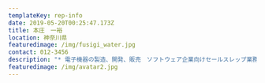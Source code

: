 ```yaml
---
templateKey: rep-info
date: 2019-05-20T00:25:47.173Z
title: 本庄　一裕
location: 神奈川県
featuredimage: /img/fusigi_water.jpg
contact: 012-3456
description: "* 電子機器の製造、開発、販売　ソフトウェア企業向けセールスレップ業務 \r\n* 海外の関連製品取扱い企業のコンサルティング \r\n* 国内企業の販路拡大支援、商品開発支援"
featuredimage: /img/avatar2.jpg
---
```


